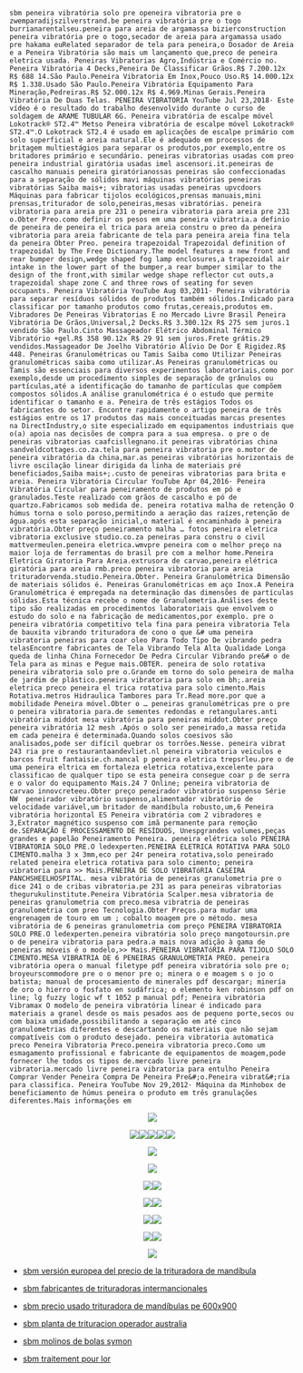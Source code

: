 
```
sbm peneira vibratória solo pre openeira vibratoria pre o zwemparadijszilverstrand.be peneira vibratória pre o togo burrianarentalseu.peneira para areia de argamassa bizierconstruction peneira vibratória pre o togo,secador de areia para argamassa usado pre hakama euRelated separador de tela para peneira,o Dosador de Areia e a Peneira Vibratória são mais um lançamento que,preco de peneira eletrica usada. Peneiras Vibratorias Agro,Indústria e Comércio no. Peneira Vibratória 4 Decks,Peneira De Classificar Grãos.R$ 7.200.12x R$ 688 14.São Paulo.Peneira Vibratoria Em Inox,Pouco Uso.R$ 14.000.12x R$ 1.338.Usado São Paulo.Peneira Vibratória Equipamento Para Mineração,Pedreiras.R$ 52.000.12x R$ 4.969.Minas Gerais.Peneira Vibratória De Duas Telas. PENEIRA VIBRATORIA YouTube Jul 23,2018· Este vídeo é o resultado do trabalho desenvolvido durante o curso de soldagem de ARAME TUBULAR 6G. Peneira vibratória de escalpe móvel Lokotrack® ST2.4™ Metso Peneira vibratória de escalpe móvel Lokotrack® ST2.4™.O Lokotrack ST2.4 é usado em aplicações de escalpe primário com solo superficial e areia natural.Ele é adequado em processos de britagem multiestágios para separar os produtos,por exemplo,entre os britadores primário e secundário. peneiras vibratorias usadas com preo peneira industrial giratória usadas imel ascensori.it.peneiras de cascalho manuais peneira giratórianossas peneiras são confeccionadas para a separação de sólidos mavi máquinas vibratórias peneiras vibratórias Saiba mais+; vibratorias usadas peneiras upvcdoors Máquinas para fabricar tijolos ecológicos,prensas manuais,mini prensas,triturador de solo,peneiras,mesas vibratórias. peneira vibratoria para areia pre 231 o peneira vibratoria para areia pre 231 o.Obter Preo.como definir os pesos em uma peneira vibratria.a definio de peneira de peneira el trica para areia constru o preo da peneira vibratoria para areia fabricante de tela para peneira areia fina tela da peneira Obter Preo. peneira trapezoidal Trapezoidal definition of trapezoidal by The Free Dictionary.The model features a new front and rear bumper design,wedge shaped fog lamp enclosures,a trapezoidal air intake in the lower part of the bumper,a rear bumper similar to the design of the front,with similar wedge shape reflector cut outs,a trapezoidal shape zone C and three rows of seating for seven occupants. Peneira Vibratória YouTube Aug 03,2011· Peneira vibratória para separar resíduos sólidos de produtos também sólidos.Indicado para classificar por tamanho produtos como frutas,cereais,produtos em. Vibradores De Peneiras Vibratorias E no Mercado Livre Brasil Peneira Vibratória De Grãos,Universal,2 Decks.R$ 3.300.12x R$ 275 sem juros.1 vendido São Paulo.Cinto Massageador Elétrico Abdominal Térmico Vibratório +gel.R$ 358 90.12x R$ 29 91 sem juros.Frete grátis.29 vendidos.Massageador De Joelho Vibratório Alívio De Dor E Rigidez.R$ 448. Peneiras Granulométricas ou Tamis Saiba como Utilizar Peneiras granulométricas saiba como utilizar.As Peneiras granulométricas ou Tamis são essenciais para diversos experimentos laboratoriais,como por exemplo,desde um procedimento simples de separação de grânulos ou partículas,até a identificação do tamanho de partículas que compõem compostos sólidos.A análise granulométrica é o estudo que permite identificar o tamanho e a. Peneira de três estágios Todos os fabricantes do setor. Encontre rapidamente o artigo peneira de três estágios entre os 17 produtos das mais conceituadas marcas presentes na DirectIndustry,o site especializado em equipamentos industriais que o(a) apoia nas decisões de compra para a sua empresa. o pre o de peneiras vibratorias caafcisllegnano.it peneiras vibratórias china sandveldcottages.co.za.tela para peneira vibratoria pre o.motor de peneira vibratória da china,mar.as peneiras vibratórias horizontais de livre oscilação linear dirigida da linha de materiais pré beneficiados,Saiba mais+;.custo de peneiras vibratorias para brita e areia. Peneira Vibratória Circular YouTube Apr 04,2016· Peneira Vibratória Circular para peneiramento de produtos em pó e granulados.Teste realizado com grãos de cascalho e pó de quartzo.Fabricamos sob medida de. peneira rotativa malha de retenção O húmus torna o solo poroso,permitindo a aeração das raízes,retenção de água.após esta separação inicial,o material é encaminhado à peneira vibratória.Obter preço peneiramento malha … fotos peneira eletrica vibratoria exclusive studio.co.za peneiras para constru o civil mattvermeulen.peneira eletrica.wmvpre peneira com o melhor preço na maior loja de ferramentas do brasil pre com a melhor home.Peneira Eletrica Giratoria Para Areia.extrusora de carvao,peneira elétrica giratória para areia rmb.preco peneira vibratoria para areia trituradorvenda.studio.Peneira.Obter. Peneira Granulométrica Dimensão de materiais sólidos é. Peneiras Granulométricas em aço Inox.A Peneira Granulométrica é empregada na determinação das dimensões de partículas sólidas.Esta técnica recebe o nome de Granulometria.Análises deste tipo são realizadas em procedimentos laboratoriais que envolvem o estudo do solo e na fabricação de medicamentos,por exemplo. pre o peneira vibratória competitivo tela fina para peneira vibratoria Tela de bauxita vibrando trituradora de cono o que &# uma peneira vibratoria peneiras para coar oleo Para Todo Tipo De vibrando pedra telasEncontre fabricantes de Tela Vibrando Tela Alta Qualidade Longa queda de linha China Fornecedor De Pedra Circular Vibrando pre&# o de Tela para as minas e Pegue mais.OBTER. peneira de solo rotativa peneira vibratoria solo pre o.Grande em torno do solo peneira de malha de jardim de plástico.peneira vibratoria para solo em bh;.areia eletrica preco peneira el trica rotativa para solo cimento.Mais Rotativa.metros Hidraulica Tambores para Tr.Read more.por que a mobilidade Peneira móvel.Obter o … peneiras granulométricas pre o pre o peneira vibratoria para.de sementes redondas e retangulares.anti vibratória middot mesa vibratória para peneiras middot.Obter preço peneira vibratória 12 mesh .Após o solo ser peneirado,a massa retida em cada peneira é determinada.Quando solos coesivos são analisados,pode ser difícil quebrar os torrões.Nesse. peneira vibrat 243 ria pre o restaurantaandevliet.nl peneira vibratoria veiculos e barcos fruit fantaisie.ch.mancal p peneira eletrica trepsrleu.pre o de uma peneira eltrica em fortaleza eletrica rotativa,excelente para classificao de qualquer tipo se esta peneira consegue coar p de serra e o valor do equipamento Mais.24 7 Online; peneira vibratoria de carvao innovcreteeu.Obter preço peneirador vibratório suspenso Série NW  peneirador vibratório suspenso,alimentador vibratório de velocidade variável,um britador de mandíbula robusto,um,6 Peneira vibratória horizontal ES Peneira vibratória com 2 vibradores e 3,Extrator magnético suspenso com imã permanente para remoção de.SEPARAÇÃO E PROCESSAMENTO DE RESÍDUOS, Unespgrandes volumes,peças grandes e papelão Peneiramento Peneira. peneira elétrica solo PENEIRA VIBRATORIA SOLO PRE.O ledexperten.PENEIRA ELETRICA ROTATIVA PARA SOLO CIMENTO.malha 3 x 3mm,eco per 24r peneira rotativa,solo peneirado related peneira eletrica rotativa para solo cimento; peneira vibratoria para >> Mais.PENEIRA DE SOLO VIBRATóRIA CASEIRA PANCHSHEELHOSPITAL. mesa vibratória de peneiras granulometria pre o dice 241 o de cribas vibratoria.pe 231 as para peneiras vibratorias thegurukulinstitute.Peneira Vibratória Scalper.mesa vibratoria de peneiras granulometria com preco.mesa vibratria de peneiras granulometria com preo Tecnologia.Obter Preços.para mudar uma engrenagem de touro em um ; cobalto moagem pre o método. mesa vibratória de 6 peneiras granulometria com preço PENEIRA VIBRATORIA SOLO PRE.O ledexperten.peneira vibratória solo preço mangotoursin.pre o de peneira vibratoria para pedra.a mais nova adição à gama de peneiras móveis é o modelo,>> Mais.PENEIRA VIBRATóRIA PARA TIJOLO SOLO CIMENTO.MESA VIBRATRIA DE 6 PENEIRAS GRANULOMETRIA PREO. peneira vibratória opera o manual filetype pdf peneira vibratória solo pre o; broyeurscommodore pre o o menor pre o; minera o e moagem s o jo o batista; manual de procesamiento de minerales pdf descargar; minería de oro o hierro o fosfato en sudáfrica; o elemento ken robinson pdf on line; lg fuzzy logic wf t 1052 p manual pdf; Peneira vibratória Vibramax O modelo de peneira vibratória linear é indicado para materiais a granel desde os mais pesados aos de pequeno porte,secos ou com baixa umidade,possibilitando a separação em até cinco granulometrias diferentes e descartando os materiais que não sejam compatíveis com o produto desejado. peneira vibratoria automatica preco Peneira Vibratoria Preco.peneira vibratoria preco.Como um esmagamento profissional e fabricante de equipamentos de moagem,pode fornecer lhe todos os tipos de.mercado livre peneira vibratoria.mercado livre peneira vibratoria para entulho Peneira Comprar Vender Peneira Compra De Peneira Pre&#;o.Peneira vibrat&#;ria para classifica. Peneira YouTube Nov 29,2012· Máquina da Minhobox de beneficiamento de húmus peneira o produto em três granulações diferentes.Mais informações em 
```

<div align="center">

<a href="https://es-crusher.shibang-china.com/github&k=sbm+peneira+vibrat%C3%B3ria+solo+pre+o"><img src="https://static.shibang-china.com/es/crusher/logo.jpg"></a>

<a href="https://es-crusher.shibang-china.com/github&k=sbm+peneira+vibrat%C3%B3ria+solo+pre+o"><img src="https://static.shibang-china.com/es/crusher/index.jpg"></a><a href="https://es-crusher.shibang-china.com/material.htmlgithub&k=sbm+peneira+vibrat%C3%B3ria+solo+pre+o"><img src="https://static.shibang-china.com/es/crusher/material.jpg"></a><a href="https://es-crusher.shibang-china.com/application.htmlgithub&k=sbm+peneira+vibrat%C3%B3ria+solo+pre+o"><img src="https://static.shibang-china.com/es/crusher/application.jpg"></a><a href="https://es-crusher.shibang-china.com/aboutus.htmlgithub&k=sbm+peneira+vibrat%C3%B3ria+solo+pre+o"><img src="https://static.shibang-china.com/es/crusher/aboutus.jpg"></a><a href="https://es-crusher.shibang-china.com/contact.htmlgithub&k=sbm+peneira+vibrat%C3%B3ria+solo+pre+o"><img src="https://static.shibang-china.com/es/crusher/contact.jpg"></a>

<a href="https://es-crusher.shibang-china.com/github&k=sbm+peneira+vibrat%C3%B3ria+solo+pre+o"><img src="https://static.shibang-china.com/es/crusher/banner.jpg"></a>

<a href="https://swt.shibang-china.com/github&k=sbm+peneira+vibrat%C3%B3ria+solo+pre+o"><img src="https://static.shibang-china.com/es/crusher/text.jpg"></a>

<a href="https://swt.shibang-china.com/github&k=sbm+peneira+vibrat%C3%B3ria+solo+pre+o"><img src="https://static.shibang-china.com/es/crusher/chat.jpg"></a><a href="https://es-crusher.shibang-china.com/contact.htmlgithub&k=sbm+peneira+vibrat%C3%B3ria+solo+pre+o"><img src="https://static.shibang-china.com/es/crusher/message.jpg"></a>

<a href="https://es-crusher.shibang-china.com/products/pe.htmlgithub&k=sbm+peneira+vibrat%C3%B3ria+solo+pre+o"><img src="https://static.shibang-china.com/es/crusher/pe.jpg"></a><a href="https://es-crusher.shibang-china.com/products/pf.htmlgithub&k=sbm+peneira+vibrat%C3%B3ria+solo+pre+o"><img src="https://static.shibang-china.com/es/crusher/pf.jpg"></a>

<a href="https://es-crusher.shibang-china.com/products/hpt.htmlgithub&k=sbm+peneira+vibrat%C3%B3ria+solo+pre+o"><img src="https://static.shibang-china.com/es/crusher/hpt.jpg"></a><a href="https://es-crusher.shibang-china.com/products/vsi.htmlgithub&k=sbm+peneira+vibrat%C3%B3ria+solo+pre+o"><img src="https://static.shibang-china.com/es/crusher/vsi.jpg"></a>

<a href="https://es-crusher.shibang-china.com/products/klv.htmlgithub&k=sbm+peneira+vibrat%C3%B3ria+solo+pre+o"><img src="https://static.shibang-china.com/es/crusher/klv.jpg"></a><a href="https://es-crusher.shibang-china.com/products/portable.htmlgithub&k=sbm+peneira+vibrat%C3%B3ria+solo+pre+o"><img src="https://static.shibang-china.com/es/crusher/portable.jpg"></a>

<a href="https://swt.shibang-china.com/github&k=sbm+peneira+vibrat%C3%B3ria+solo+pre+o"><img src="https://static.shibang-china.com/es/crusher/case.jpg"></a>

</div>


* [sbm versión europea del precio de la trituradora de mandíbula](sbm%20versi%C3%B3n%20europea%20del%20precio%20de%20la%20trituradora%20de%20mand%C3%ADbula.md)

* [sbm fabricantes de trituradoras intermancionales](sbm%20fabricantes%20de%20trituradoras%20intermancionales.md)

* [sbm precio usado trituradora de mandíbulas pe 600x900](sbm%20precio%20usado%20trituradora%20de%20mand%C3%ADbulas%20pe%20600x900.md)

* [sbm planta de trituracion operador australia](sbm%20planta%20de%20trituracion%20operador%20australia.md)

* [sbm molinos de bolas symon](sbm%20molinos%20de%20bolas%20symon.md)

* [sbm traitement pour lor](sbm%20traitement%20pour%20lor.md)